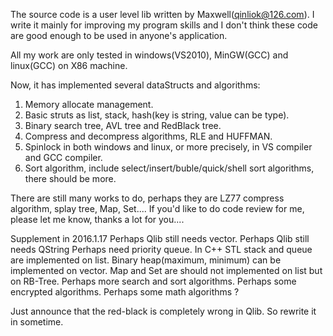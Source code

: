 
The source code is a user level lib written by Maxwell(qinliok@126.com). I write it mainly for improving
my program skills and I don't think these code are good enough to be used in anyone's application.

All my work are only tested in windows(VS2010), MinGW(GCC) and linux(GCC) on X86 machine.

Now, it has implemented several dataStructs and algorithms:
1) Memory allocate management.
2) Basic struts as list, stack, hash(key is string, value can be type).
3) Binary search tree, AVL tree and RedBlack tree.
4) Compress and decompress algorithms, RLE and HUFFMAN.
5) Spinlock in both windows and linux, or more precisely, in VS compiler and GCC compiler.
6) Sort algorithm, include select/insert/buble/quick/shell sort algorithms, there should be more.

There are still many works to do, perhaps they are LZ77 compress algorithm, splay tree, Map, Set....
If you'd like to do code review for me, please let me know, thanks a lot for you....

Supplement in 2016.1.17
Perhaps Qlib still needs vector.
Perhaps Qlib still needs QString
Perhaps need priority queue.
In C++ STL stack and queue are implemented on list.
Binary heap(maximum, minimum) can be implemented on vector.
Map and Set are should not implemented on list but on RB-Tree.
Perhaps more search and sort algorithms.
Perhaps some encrypted algorithms.
Perhaps some math algorithms ?

Just announce that the red-black is completely wrong in Qlib. So rewrite it in sometime.